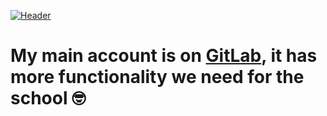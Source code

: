 
[![Header](https://media4.giphy.com/media/RJSm1aKb2V6SGmI9bS/source.gif "Header")](https://barcelonacodeschool.com/)

# My main account is on [GitLab](https://gitlab.com/gk3000), it has more functionality we need for the school 🤓

<!--
https://towardsdatascience.com/build-a-stunning-readme-for-your-github-profile-9b80434fe5d7

**gk3000/gk3000** is a ✨ _special_ ✨ repository because its `README.md` (this file) appears on your GitHub profile.

Here are some ideas to get you started:

- 🔭 I’m currently working on ...
- 🌱 I’m currently learning ...
- 👯 I’m looking to collaborate on ...
- 🤔 I’m looking for help with ...
- 💬 Ask me about ...
- 📫 How to reach me: ...
- 😄 Pronouns: ...
- ⚡ Fun fact: ...
-->
